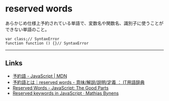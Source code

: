# reserved words

あらかじめ仕様上予約されている単語で、変数名や関数名、識別子に使うことができない単語のこと。

```
var class;// SyntaxError
function function () {}// SyntaxError
```

----

## Links

- [予約語 - JavaScript | MDN](https://developer.mozilla.org/ja/docs/Web/JavaScript/Reference/Reserved_Words)
- [予約語とは｜reserved words - 意味/解説/説明/定義 ： IT用語辞典](http://e-words.jp/w/%E4%BA%88%E7%B4%84%E8%AA%9E.html)
- [Reserved Words - JavaScript: The Good Parts](https://www.safaribooksonline.com/library/view/javascript-the-good/9780596517748/apas04.html)
- [Reserved keywords in JavaScript · Mathias Bynens](https://mathiasbynens.be/notes/reserved-keywords)

